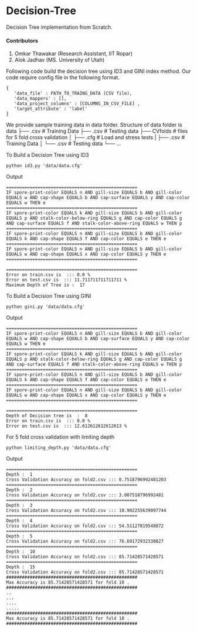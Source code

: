 # Decision-Tree
Decision Tree implementation from Scratch.

#### Contributors
1. Omkar Thawakar (Research Assistant, IIT Ropar)
2. Alok Jadhav (MS. University of Utah)

Following code build the decision tree using ID3 and GINI index method.
Our code require config file in the following format.
```
{
   'data_file' : PATH_TO_TRAING_DATA (CSV file),
   'data_mappers' : [],
   'data_project_columns' : [COLUMNS_IN_CSV_FILE] ,
   'target_attribute' : 'label'
}
```
We provide sample training data in data folder.
Structure of data folder is 
    data
    ├── .csv          # Training Data
    ├── .csv          # Testing data
    ├── CVfolds           # files for 5 fold cross validation
    │   ├── .cfg          # Load and stress tests
    |   ├── .csv          # Training Data
    │   └── .csv          # Testing data
    └── ...


To Build a Decision Tree using ID3 
```
python id3.py 'data/data.cfg'
```
Output 
```
==================================================
IF spore-print-color EQUALS n AND gill-size EQUALS b AND gill-color EQUALS w AND cap-shape EQUALS b AND cap-surface EQUALS y AND cap-color EQUALS w THEN e
==================================================
IF spore-print-color EQUALS k AND gill-size EQUALS b AND gill-color EQUALS p AND stalk-color-below-ring EQUALS g AND cap-color EQUALS g AND cap-surface EQUALS f AND stalk-color-above-ring EQUALS w THEN p
==================================================
IF spore-print-color EQUALS n AND gill-size EQUALS b AND gill-color EQUALS k AND cap-shape EQUALS f AND cap-color EQUALS e THEN e
==================================================
IF spore-print-color EQUALS n AND gill-size EQUALS b AND gill-color EQUALS w AND cap-shape EQUALS x AND cap-color EQUALS y THEN e
==================================================

==================================================
Error on train.csv is  ::: 0.0 %
Error on test.csv is  ::: 11.711711711711711 %
Maximum Depth of Tree is :  17
```

To Build a Decision Tree using GINI 
```
python gini.py 'data/data.cfg'
```
Output 
```
==================================================
IF spore-print-color EQUALS n AND gill-size EQUALS b AND gill-color EQUALS w AND cap-shape EQUALS b AND cap-surface EQUALS y AND cap-color EQUALS w THEN e
==================================================
IF spore-print-color EQUALS k AND gill-size EQUALS b AND gill-color EQUALS p AND stalk-color-below-ring EQUALS g AND cap-color EQUALS g AND cap-surface EQUALS f AND stalk-color-above-ring EQUALS w THEN p
==================================================
IF spore-print-color EQUALS n AND gill-size EQUALS b AND gill-color EQUALS k AND cap-shape EQUALS f AND cap-color EQUALS e THEN e
==================================================
IF spore-print-color EQUALS n AND gill-size EQUALS b AND gill-color EQUALS w AND cap-shape EQUALS x AND cap-color EQUALS y THEN e
==================================================

==================================================
Depth of Decision tree is  :  8
Error on train.csv is  ::: 0.0 %
Error on test.csv is  ::: 12.612612612612613 %
```

For 5 fold cross validation with limiting depth

```
python limiting_depth.py 'data/data.cfg'
```
Output
```
==================================================
Depth :  1
Cross Validation Accuracy on fold2.csv ::: 0.7518796992481203
==================================================
Depth :  2
Cross Validation Accuracy on fold2.csv ::: 3.007518796992481
==================================================
Depth :  3
Cross Validation Accuracy on fold2.csv ::: 10.902255639097744
==================================================
Depth :  4
Cross Validation Accuracy on fold2.csv ::: 54.51127819548872
==================================================
Depth :  5
Cross Validation Accuracy on fold2.csv ::: 76.69172932330827
==================================================
Depth :  10
Cross Validation Accuracy on fold2.csv ::: 85.71428571428571
==================================================
Depth :  15
Cross Validation Accuracy on fold2.csv ::: 85.71428571428571
##################################################
Max Accuracy is 85.71428571428571 for fold 10 .
##################################################
..
...
....
.....
##################################################
Max Accuracy is 85.71428571428571 for fold 10 .
##################################################

```
